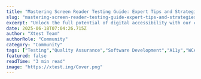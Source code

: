 ```yaml
---
title: "Mastering Screen Reader Testing Guide: Expert Tips and Strategies"
slug: "mastering-screen-reader-testing-guide-expert-tips-and-strategies"
excerpt: "Unlock the full potential of digital accessibility with our comprehensive Screen Reader Testing Guide. Dive into the nuances of this essential tool, ensuring your website is accessible to all, particularly those with visual impairments or dyslexia. Dont miss your chance to enhance user engagement and boost your websites SEO ranking!"
date: 2025-06-18T07:04:26.715Z
author: "Xtest Team"
authorRole: "Community"
category: "Community"
tags: ["Testing","Quality Assurance","Software Development","A11y","WCAG"]
featured: false
readTime: "3 min read"
image: "https://xtest.ing/Cover.png"
---
```



